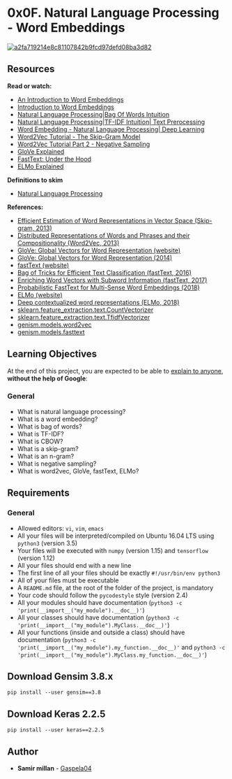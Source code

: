 <h1 class="gap">0x0F. Natural Language Processing - Word Embeddings</h1>

<article id="description" class="gap formatted-content">
    <p><a href="https://ibb.co/g9DY4v3"><img src="https://i.ibb.co/QQ60D8f/a2fa719214e8c81107842b9fcd97defd08ba3d82.png" alt="a2fa719214e8c81107842b9fcd97defd08ba3d82" border="0"></a></p>

<h2>Resources</h2>

<p><strong>Read or watch:</strong></p>

<ul>
<li><a href="/rltoken/-a-kPuLr3JNsmoBdj0Fnxg" title="An Introduction to Word Embeddings" target="_blank">An Introduction to Word Embeddings</a></li>
<li><a href="/rltoken/XcXiOu4G1cQmPsMCSV6iKg" title="Introduction to Word Embeddings" target="_blank">Introduction to Word Embeddings</a></li>
<li><a href="/rltoken/MFWRUck_pP6wWTo-Hk-uNA" title="Natural Language Processing|Bag Of Words Intuition" target="_blank">Natural Language Processing|Bag Of Words Intuition</a></li>
<li><a href="/rltoken/wNtfvYw0_t9__T34QullnQ" title="Natural Language Processing|TF-IDF Intuition| Text Prerocessing" target="_blank">Natural Language Processing|TF-IDF Intuition| Text Prerocessing</a></li>
<li><a href="/rltoken/EDAtqjDC2WJsCmc9DJHBsA" title="Word Embedding - Natural Language Processing| Deep Learning" target="_blank">Word Embedding - Natural Language Processing| Deep Learning</a></li>
<li><a href="/rltoken/e2onm8dzf3tnjAzhbqmY7w" title="Word2Vec Tutorial - The Skip-Gram Model" target="_blank">Word2Vec Tutorial - The Skip-Gram Model</a></li>
<li><a href="/rltoken/Oor3scClDEHAjTzs2UcLDg" title="Word2Vec Tutorial Part 2 - Negative Sampling" target="_blank">Word2Vec Tutorial Part 2 - Negative Sampling</a></li>
<li><a href="/rltoken/H8pvG3dA8erkvprE4w_cew" title="GloVe Explained" target="_blank">GloVe Explained</a></li>
<li><a href="/rltoken/4ESL4A9lp7IjiiWXeMT8Gg" title="FastText: Under the Hood" target="_blank">FastText: Under the Hood</a></li>
<li><a href="/rltoken/AgbAR_i53dGSLWFwcdJaBQ" title="ELMo Explained" target="_blank">ELMo Explained</a></li>
</ul>

<p><strong>Definitions to skim</strong></p>

<ul>
<li><a href="/rltoken/NLdhMq0eP7RCBdgTC2xXng" title="Natural Language Processing" target="_blank">Natural Language Processing</a></li>
</ul>

<p><strong>References:</strong></p>

<ul>
<li><a href="/rltoken/o6Kw0bZixZlCgSp8kv_d_A" title="Efficient Estimation of Word Representations in Vector Space (Skip-gram, 2013)" target="_blank">Efficient Estimation of Word Representations in Vector Space (Skip-gram, 2013)</a></li>
<li><a href="/rltoken/ibPaFuTAg_iFEUnXw6fi9g" title="Distributed Representations of Words and Phrases and their Compositionality (Word2Vec, 2013)" target="_blank">Distributed Representations of Words and Phrases and their Compositionality (Word2Vec, 2013)</a></li>
<li><a href="/rltoken/r_s4n4jWmHnUKnzd35_ayA" title="GloVe: Global Vectors for Word Representation (website)" target="_blank">GloVe: Global Vectors for Word Representation (website)</a></li>
<li><a href="/rltoken/m3mB2j5a1DLVtZs2yvjn9A" title="GloVe: Global Vectors for Word Representation (2014)" target="_blank">GloVe: Global Vectors for Word Representation (2014)</a></li>
<li><a href="/rltoken/XMu3K4vgAU3gXwdWbMYA7w" title="fastText (website)" target="_blank">fastText (website)</a></li>
<li><a href="/rltoken/gK1mwr5kB-fJL3aFab1lHQ" title="Bag of Tricks for Efficient Text Classification (fastText, 2016)" target="_blank">Bag of Tricks for Efficient Text Classification (fastText, 2016)</a></li>
<li><a href="/rltoken/QgTup8akJ4AXifvCTrNcYw" title="Enriching Word Vectors with Subword Information (fastText, 2017)" target="_blank">Enriching Word Vectors with Subword Information (fastText, 2017)</a></li>
<li><a href="/rltoken/0mqEv_KsCH8LRGIa1YpaiQ" title="Probabilistic FastText for Multi-Sense Word Embeddings (2018)" target="_blank">Probabilistic FastText for Multi-Sense Word Embeddings (2018)</a></li>
<li><a href="/rltoken/jAs-99Y2LO5u0ciCKLKOxw" title="ELMo (website)" target="_blank">ELMo (website)</a></li>
<li><a href="/rltoken/Waz8-ebrM2X8VNlmuVK3EQ" title="Deep contextualized word representations (ELMo, 2018)" target="_blank">Deep contextualized word representations (ELMo, 2018)</a></li>
<li><a href="/rltoken/KWBPHJxFppnvEBAdAqyoOQ" title="sklearn.feature_extraction.text.CountVectorizer" target="_blank">sklearn.feature_extraction.text.CountVectorizer</a></li>
<li><a href="/rltoken/L1tR8a5IxijX0iPSF9Zgdg" title="sklearn.feature_extraction.text.TfidfVectorizer" target="_blank">sklearn.feature_extraction.text.TfidfVectorizer</a></li>
<li><a href="/rltoken/-x-mXaagTBNvEUDbd1D84Q" title="genism.models.word2vec" target="_blank">genism.models.word2vec</a></li>
<li><a href="/rltoken/KvUoA9pXEKUOBaXb8Azd2g" title="genism.models.fasttext" target="_blank">genism.models.fasttext</a></li>
</ul>

<h2>Learning Objectives</h2>

<p>At the end of this project, you are expected to be able to <a href="/rltoken/tXju-4X_Z5aAxG7ROdFlvQ" title="explain to anyone" target="_blank">explain to anyone</a>, <strong>without the help of Google</strong>:</p>

<h3>General</h3>

<ul>
<li>What is natural language processing?</li>
<li>What is a word embedding?</li>
<li>What is bag of words?</li>
<li>What is TF-IDF?</li>
<li>What is CBOW?</li>
<li>What is a skip-gram?</li>
<li>What is an n-gram?</li>
<li>What is negative sampling?</li>
<li>What is word2vec, GloVe, fastText, ELMo?</li>
</ul>

<h2>Requirements</h2>

<h3>General</h3>

<ul>
<li>Allowed editors: <code>vi</code>, <code>vim</code>, <code>emacs</code></li>
<li>All your files will be interpreted/compiled on Ubuntu 16.04 LTS using <code>python3</code> (version 3.5)</li>
<li>Your files will be executed with <code>numpy</code> (version 1.15) and <code>tensorflow</code> (version 1.12)</li>
<li>All your files should end with a new line</li>
<li>The first line of all your files should be exactly <code>#!/usr/bin/env python3</code></li>
<li>All of your files must be executable</li>
<li>A <code>README.md</code> file, at the root of the folder of the project, is mandatory</li>
<li>Your code should follow the <code>pycodestyle</code> style (version 2.4)</li>
<li>All your modules should have documentation (<code>python3 -c 'print(__import__("my_module").__doc__)'</code>)</li>
<li>All your classes should have documentation (<code>python3 -c 'print(__import__("my_module").MyClass.__doc__)'</code>)</li>
<li>All your functions (inside and outside a class) should have documentation (<code>python3 -c 'print(__import__("my_module").my_function.__doc__)'</code> and <code>python3 -c 'print(__import__("my_module").MyClass.my_function.__doc__)'</code>)</li>
</ul>

<h2>Download Gensim 3.8.x</h2>

<pre><code>pip install --user gensim==3.8
</code></pre>

<h2>Download Keras 2.2.5</h2>

<pre><code>pip install --user keras==2.2.5
</code></pre>

  </article>

## Author
* **Samir millan** - [Gaspela04](https://github.com/Gaspela04)
